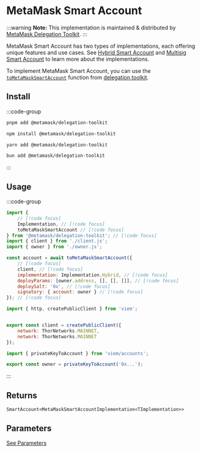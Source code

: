 # MetaMask Smart Account

:::warning
**Note:** This implementation is maintained & distributed by [MetaMask Delegation Toolkit](https://docs.metamask.io/delegation-toolkit).
:::

MetaMask Smart Account has two types of implementations, each offering unique features
and use cases. See [Hybrid Smart Account](https://docs.metamask.io/delegation-toolkit/how-to/create-smart-account/configure-accounts-signers/#configure-a-hybrid-smart-account) and [Multisig Smart Account](https://docs.metamask.io/delegation-toolkit/how-to/create-smart-account/configure-accounts-signers/#configure-a-multisig-smart-account) to learn more about
the implementations.

To implement MetaMask Smart Account, you can use the [`toMetaMaskSmartAccount`](https://docs.metamask.io/delegation-toolkit/how-to/create-smart-account/#create-a-metamasksmartaccount) function from [delegation toolkit](https://docs.metamask.io/delegation-toolkit/).

## Install

:::code-group

```bash [pnpm]
pnpm add @metamask/delegation-toolkit
```

```bash [npm]
npm install @metamask/delegation-toolkit
```

```bash [yarn]
yarn add @metamask/delegation-toolkit
```

```bash [bun]
bun add @metamask/delegation-toolkit
```

:::

## Usage

:::code-group

```js twoslash [example.ts]
import {
    // [!code focus]
    Implementation, // [!code focus]
    toMetaMaskSmartAccount // [!code focus]
} from '@metamask/delegation-toolkit'; // [!code focus]
import { client } from './client.js';
import { owner } from './owner.js';

const account = await toMetaMaskSmartAccount({
    // [!code focus]
    client, // [!code focus]
    implementation: Implementation.Hybrid, // [!code focus]
    deployParams: [owner.address, [], [], []], // [!code focus]
    deploySalt: '0x', // [!code focus]
    signatory: { account: owner } // [!code focus]
}); // [!code focus]
```

```js twoslash [client.ts] filename="config.ts"
import { http, createPublicClient } from 'viem';


export const client = createPublicClient({
    network: ThorNetworks.MAINNET,
    network: ThorNetworks.MAINNET
});
```

```js twoslash [owner.ts (Private Key)] filename="owner.ts"
import { privateKeyToAccount } from 'viem/accounts';

export const owner = privateKeyToAccount('0x...');
```

:::

## Returns

`SmartAccount<MetaMaskSmartAccountImplementation<TImplementation>>`

## Parameters

[See Parameters](https://docs.metamask.io/delegation-toolkit/reference/api/smart-account/#parameters-5)
